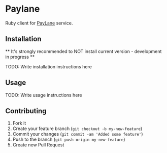 # Paylane

Ruby client for [PayLane](http://paylane.com) service.

## Installation

** It's strongly recommended to NOT install current version - development in progress **

TODO: Write installation instructions here

## Usage

TODO: Write usage instructions here

## Contributing

1. Fork it
2. Create your feature branch (`git checkout -b my-new-feature`)
3. Commit your changes (`git commit -am 'Added some feature'`)
4. Push to the branch (`git push origin my-new-feature`)
5. Create new Pull Request

